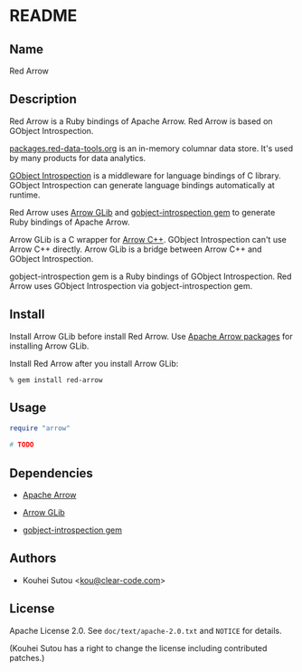 # README

## Name

Red Arrow

## Description

Red Arrow is a Ruby bindings of Apache Arrow. Red Arrow is based on GObject Introspection.

[packages.red-data-tools.org]( https://github.com/red-data-tools/packages.red-data-tools.org) is an in-memory columnar data store. It's used by many products for data analytics.

[GObject Introspection](https://wiki.gnome.org/action/show/Projects/GObjectIntrospection) is a middleware for language bindings of C library. GObject Introspection can generate language bindings automatically at runtime.

Red Arrow uses [Arrow GLib](https://github.com/apache/arrow/tree/master/c_glib) and [gobject-introspection gem](https://rubygems.org/gems/gobject-introspection) to generate Ruby bindings of Apache Arrow.

Arrow GLib is a C wrapper for [Arrow C++](https://github.com/apache/arrow/tree/master/cpp). GObject Introspection can't use Arrow C++ directly. Arrow GLib is a bridge between Arrow C++ and GObject Introspection.

gobject-introspection gem is a Ruby bindings of GObject Introspection. Red Arrow uses GObject Introspection via gobject-introspection gem.

## Install

Install Arrow GLib before install Red Arrow. Use [Apache Arrow packages](https://github.com/red-data-tools/arrow-packages) for installing Arrow GLib.

Install Red Arrow after you install Arrow GLib:

```text
% gem install red-arrow
```

## Usage

```ruby
require "arrow"

# TODO
```

## Dependencies

* [Apache Arrow](https://arrow.apache.org/)

* [Arrow GLib](https://github.com/apache/arrow/tree/master/c_glib)

* [gobject-introspection gem](https://rubygems.org/gems/gobject-introspection)

## Authors

* Kouhei Sutou \<kou@clear-code.com\>

## License

Apache License 2.0. See `doc/text/apache-2.0.txt` and `NOTICE` for
details.

(Kouhei Sutou has a right to change the license including contributed
patches.)
